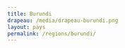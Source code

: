 ```yaml
---
title: Burundi
drapeau: /media/drapeau-burundi.png
layout: pays
permalink: /regions/burundi/
---
```

